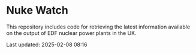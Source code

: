# Nuke Watch

This repository includes code for retrieving the latest information available on the output of EDF nuclear power plants in the UK.

Last updated: 2025-02-08 08:16